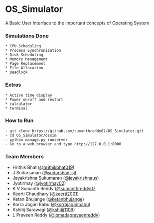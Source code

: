 # OS_Simulator

A Basic User Interface to the important concepts of Operating System

### Simulations Done
```
* CPU Scheduling
* Process Synchronization
* Disk Scheduling
* Memory Management
* Page Replacement
* File Allocation
* Deadlock
```
### Extras
```
* Active time display
* Power on/off and restart
* calculator
* terminal
```

### How to Run
```
- git clone https://github.com/sumanthreddy07/OS_Simulator.git
- cd OS_Simulator/ossim
- python manage.py runserver
- Go to a web browser and type http://127.0.0.1:8000
```

### Team Members

- Hrithik Bhat ([@hrithikbhat019](https://github.com/hrithikbhat019))
- J Sudarsanan ([@sudarshan-sj](https://github.com/sudarshan-sj))
- Jayakrishna Sukumaran ([@jayakrishnaus](https://github.com/jayakrishnaus))
- Jyotirmay ([@jyotirmay02](https://github.com/jyotirmay02))
- K V Sumanth Reddy ([@sumanthreddy07]((https://github.com/sumanthreddy07))
- Keerti Chaudhary ([@keerti2001](https://github.com/keerti2001))
- Ketan Bhujange ([@ketanbhujange](https://github.com/ketanbhujange))
- Korra Jagan Babu ([@korrajaganbabu](https://github.com/korrajaganbabu))
- Kshitij Sarawagi ([@kshitij1109](https://github.com/kshitij1109))
- L Praveen Reddy ([@lomadapraveenreddy](https://github.com/lomadapraveenreddy))
